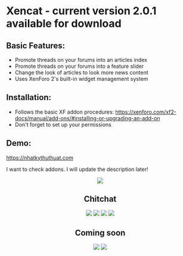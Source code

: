 # Xencat - current version 2.0.1 available for download


Basic Features:
--------------
* Promote threads on your forums into an articles index
* Promote threads on your forums into a feature slider
* Change the look of articles to look more news content
* Uses XenForo 2's built-in widget management system

Installation:
--------------
* Follows the basic XF addon procedures:
https://xenforo.com/xf2-docs/manual/add-ons/#installing-or-upgrading-an-add-on
* Don't forget to set up your permissions

Demo:
--------------
https://nhatkythuthuat.com

I want to check addons. I will update the description later!

<div align="center">
<a href="" rel="nofollow"><img src="https://camo.envatousercontent.com/9b1161bde18ec73746f3187fb5ad96bce7c368dc/687474703a2f2f736f6c656461642e70656e636964657369676e2e636f6d2f696d677468656d65666f726573742f627574746f6e2d766964656f732e706e67"></a>

Chitchat
--------

<img src="https://camo.envatousercontent.com/9def7c876c8a8541a9272345394029ccb1d8919b/687474703a2f2f736f6c656461642e70656e636964657369676e2e636f6d2f696d677468656d65666f726573742f412d46656174757265647635302e6a7067"/>

<img src="https://camo.envatousercontent.com/16a5f49ca6f87984296006ac041121c7ce7e3bf4/687474703a2f2f736f6c656461642e70656e636964657369676e2e636f6d2f696d677468656d65666f726573742f42302d5061676553706565642e6a7067"/>

<img src="https://camo.envatousercontent.com/5f4543598acd79e07e0346a9058bc2c00b7fce9d/687474703a2f2f736f6c656461642e70656e636964657369676e2e636f6d2f696d677468656d65666f726573742f42312d32303044656d6f73322e6a7067"/>

<img src="https://camo.envatousercontent.com/c66728a65ef9bee985222a666366de244ec81d0c/687474703a2f2f736f6c656461642e70656e636964657369676e2e636f6d2f696d677468656d65666f726573742f4231302d726573706f6e736976652e6a7067"/>

Coming soon
------------
<img src="https://camo.envatousercontent.com/8f622d6418867e4bd6cbc9679ca4aa27cf0db4ee/687474703a2f2f736f6c656461642e70656e636964657369676e2e636f6d2f696d677468656d65666f726573742f42372d736964656261722e676966"/>
<img src="https://camo.envatousercontent.com/01636e97b7169e3589926ae2c9d5099bb12f9e50/687474703a2f2f736f6c656461642e70656e636964657369676e2e636f6d2f696d677468656d65666f726573742f42382d61727469636c65732e676966"/>



</div>

